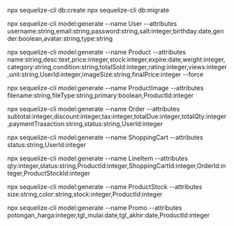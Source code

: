 npx sequelize-cli db:create
npx sequelize-cli db:migrate

npx sequelize-cli model:generate --name User --attributes username:string,email:string,password:string,salt:integer,birthday:date,gender:boolean,avatar:string,type:string

npx sequelize-cli model:generate --name Product --attributes name:string,desc:text,price:integer,stock:integer,expire:date,weight:integer,category:string,condition:string,totalSold:integer,rating:integer,views:integer,unit:string,UserId:integer,imageSize:string,finalPrice:integer --force

npx sequelize-cli model:generate --name ProductImage --attributes filename:string,fileType:string,primary:boolean,ProductId:integer

npx sequelize-cli model:generate --name Order --attributes subtotal:integer,discount:integer,tax:integer,totalDue:integer,totalQty:integer,paymentTrasaction:string,status:string,UserId:integer

npx sequelize-cli model:generate --name ShoppingCart --attributes status:string,UserId:integer

npx sequelize-cli model:generate --name LineItem --attributes qty:integer,status:string,ProductId:integer,ShoppingCartId:integer,OrderId:integer,ProductStockId:integer

npx sequelize-cli model:generate --name ProductStock --attributes size:string,color:string,stock:integer,ProductId:integer
    
npx sequelize-cli model:generate --name Promo --attributes potongan_harga:integer,tgl_mulai:date,tgl_akhir:date,ProductId:integer

